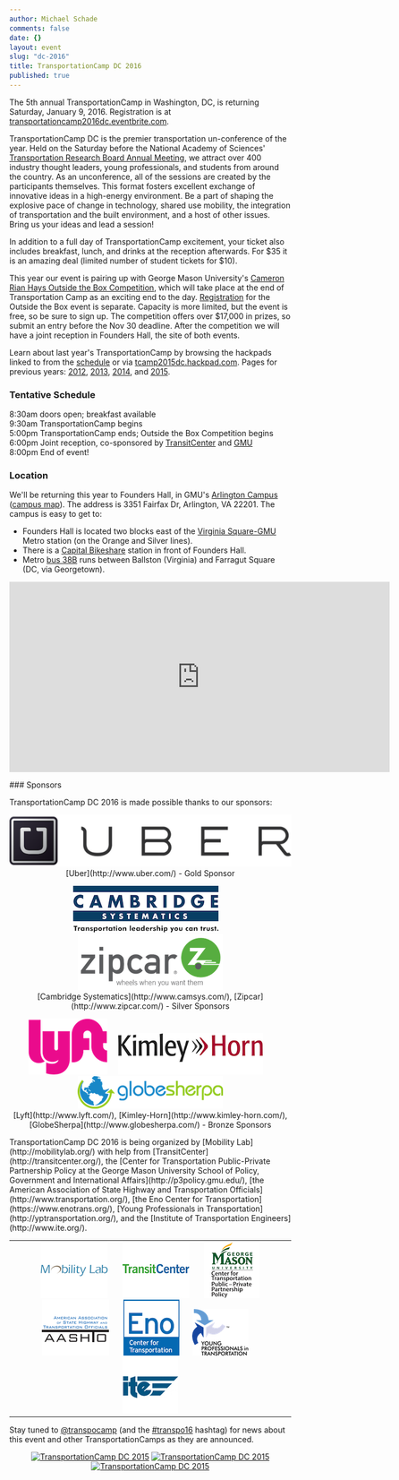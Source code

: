 ```yaml
---
author: Michael Schade
comments: false
date: {}
layout: event
slug: "dc-2016"
title: TransportationCamp DC 2016 
published: true
---
```

The 5th annual TransportationCamp in Washington, DC, is returning Saturday, January 9, 2016. 
Registration is at [transportationcamp2016dc.eventbrite.com](https://transportationcamp2016dc.eventbrite.com).

TransportationCamp DC is the premier transportation un-conference of the year. 
Held on the Saturday before the National Academy of Sciences' [Transportation Research Board Annual Meeting](http://www.trb.org/AnnualMeeting/), we 
attract over 400 industry thought leaders, young professionals, and students from around the country. 
As an unconference, all of the sessions are created by the participants themselves. 
This format fosters excellent exchange of innovative ideas in a high-energy environment. 
Be a part of shaping the explosive pace of change in technology, shared use mobility, the integration of transportation and the built environment, 
and a host of other issues. 
Bring us your ideas and lead a session!

In addition to a full day of TransportationCamp excitement, your ticket also includes breakfast, lunch, and drinks at the reception afterwards. 
For $35 it is an amazing deal (limited number of student tickets for $10).

This year our event is pairing up with George Mason University's [Cameron Rian Hays Outside the Box Competition](http://outsidethebox.gmu.edu/), 
which will take place at the end of Transportation Camp as an exciting end to the day. 
[Registration](https://www.eventbrite.com/e/2016-hays-outside-the-box-conference-tickets-19211319574) for the Outside the Box event is separate. 
Capacity is more limited, but the event is free, so be sure to sign up. 
The competition offers over $17,000 in prizes, so submit an entry before the Nov 30 deadline. 
After the competition we will have a joint reception in Founders Hall, the site of both events.

Learn about last year's TransportationCamp by browsing the hackpads linked to from the 
[schedule](http://transportationcamp.org/events/dc-2015/schedule.html) or via [tcamp2015dc.hackpad.com](https://tcamp2015dc.hackpad.com/). 
Pages for previous years: [2012](http://transportationcamp.org/events/dc/), [2013](http://transportationcamp.org/events/dc-2013/), 
[2014](http://transportationcamp.org/events/dc-2014/), and [2015](http://transportationcamp.org/events/dc-2015/). 

### Tentative Schedule

8:30am doors open; breakfast available<br>
9:30am TransportationCamp begins<br>
5:00pm TransportationCamp ends; Outside the Box Competition begins<br>
6:00pm Joint reception, co-sponsored by [TransitCenter](http://transitcenter.org/) and [GMU](http://p3policy.gmu.edu/)<br>
8:00pm End of event!

### Location

We'll be returning this year to Founders Hall, in GMU's [Arlington Campus](http://arlington.gmu.edu/) ([campus map](http://info.gmu.edu/Maps/ArlingtonMap15.pdf)). 
The address is 3351 Fairfax Dr, Arlington, VA 22201. The campus is easy to get to:

  * Founders Hall is located two blocks east of the [Virginia Square-GMU](http://www.wmata.com/rail/station_detail.cfm?station_id=98) Metro station (on the Orange and Silver lines).
  * There is a [Capital Bikeshare](http://www.capitalbikeshare.com/) station in front of Founders Hall.
  * Metro [bus 38B](http://www.wmata.com/bus/timetables/view.cfm?line=12) runs between Ballston (Virginia) and Farragut Square (DC, via Georgetown).

<iframe align=center src="https://www.google.com/maps/embed?pb=!1m18!1m12!1m3!1d1552.8558231973786!2d-77.10089523808!3d38.88483864213981!2m3!1f0!2f0!3f0!3m2!1i1024!2i768!4f13.1!3m3!1m2!1s0x89b7b6828ba038d9%3A0xdc8b8bb98b169604!2sGeorge+Mason+University-Arlington+Campus!5e0!3m2!1sen!2sus!4v1412725299805" width="680" height="340" frameborder="0" style="border:0"></iframe>
<p></p>
### Sponsors

TransportationCamp DC 2016 is made possible thanks to our sponsors:
<p align=center >
<img src="logo-uber.png"><br>
[Uber](http://www.uber.com/) - Gold Sponsor
</p>
<p align=center >
<img src="logo-camsys.png"> &nbsp;&nbsp;&nbsp; <img src="logo-zipcar.png"><br>
[Cambridge Systematics](http://www.camsys.com/), [Zipcar](http://www.zipcar.com/) - Silver Sponsors
</p>
<p align=center >
<img src="logo-lyft.png"> &nbsp;&nbsp;&nbsp; <img src="logo-kimleyhorn.png"> &nbsp;&nbsp;&nbsp; <img src="logo-globesherpa.png"><br>
[Lyft](http://www.lyft.com/), [Kimley-Horn](http://www.kimley-horn.com/), [GlobeSherpa](http://www.globesherpa.com/) - Bronze Sponsors
</p>
TransportationCamp DC 2016 is being organized by [Mobility Lab](http://mobilitylab.org/) with help from  
[TransitCenter](http://transitcenter.org/), the
[Center for Transportation Public-Private Partnership Policy at the George Mason University School of Policy, Government and International Affairs](http://p3policy.gmu.edu/), 
[the American Association of State Highway and Transportation Officials](http://www.transportation.org/), 
[the Eno Center for Transportation](https://www.enotrans.org/), 
[Young Professionals in Transportation](http://yptransportation.org/), and the 
[Institute of Transportation Engineers](http://www.ite.org/).

<table cellpadding=0 cellspacing=0 border=0 width=100% >
<tr><td width=100% align=center valign=middle >
<img src="logo-mobilitylab120x100.png"> &nbsp;&nbsp;&nbsp;&nbsp;&nbsp;
<img src="logo-transitcenter.png"> &nbsp;&nbsp;&nbsp;&nbsp;&nbsp;
<img src="logo-gmuctpppp.png"><br>
<img src="logo-aashto120x100.png"> &nbsp;&nbsp;&nbsp;&nbsp;&nbsp;
<img src="logo-eno.png">&nbsp;&nbsp;&nbsp;&nbsp;&nbsp;
<img src="logo-ypt.png">&nbsp;&nbsp;&nbsp;&nbsp;&nbsp;
<img src="logo-ite.png">
</td></tr>
</table>

Stay tuned to [@transpocamp](https://twitter.com/transpocamp) (and the [#transpo16](https://twitter.com/search?q=%23transpo16) hashtag) 
for news about this event and other TransportationCamps as they are announced.

<p align=center>
<a href="https://www.flickr.com/photos/mvjantzen/15662555003/" title="TransportationCamp DC 2015"><img src="https://farm8.staticflickr.com/7496/15662555003_46ee1c9fa6_m.jpg" width="198" height="132" alt="TransportationCamp DC 2015"></a> 
<a href="https://www.flickr.com/photos/mvjantzen/15663480523/" title="The Board"><img src="https://farm9.staticflickr.com/8641/15663480523_4180b79746_m.jpg" width="198" height="132" alt="TransportationCamp DC 2015"></a> 
<a href="https://www.flickr.com/photos/mvjantzen/16281595951/" title="Founders Hall"><img src="https://farm8.staticflickr.com/7512/16281595951_b0d6039a92_m.jpg" width="198" height="132" alt="TransportationCamp DC 2015"></a> 

 

